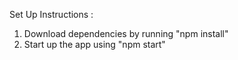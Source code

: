 Set Up Instructions :
1. Download dependencies by running "npm install"
2. Start up the app using "npm start"
